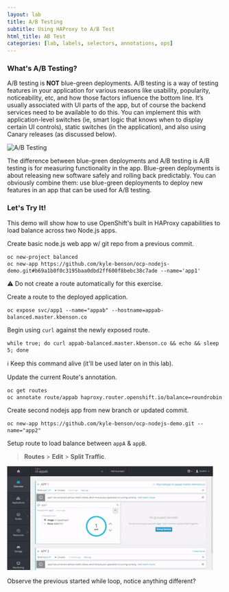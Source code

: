 ```yaml
---
layout: lab
title: A/B Testing
subtitle: Using HAProxy to A/B Test
html_title: AB Test
categories: [lab, labels, selectors, annotations, ops]
---
```


### What's A/B Testing?

A/B testing is **NOT** blue-green deployments. A/B testing is a way of testing features in your application for various reasons like usability, popularity, noticeability, etc, and how those factors influence the bottom line. It’s usually associated with UI parts of the app, but of course the backend services need to be available to do this. You can implement this with application-level switches (ie, smart logic that knows when to display certain UI controls), static switches (in the application), and also using Canary releases (as discussed below).

<img alt="A/B Testing" src="{{ site.baseurl }}/www-default/screenshots/ab-testing.png" width="600"/><br/>

The difference between blue-green deployments and A/B testing is A/B testing is for measuring functionality in the app. Blue-green deployments is about releasing new software safely and rolling back predictably. You can obviously combine them: use blue-green deployments to deploy new features in an app that can be used for A/B testing.

### Let's Try It!
This demo will show how to use OpenShift's built in HAProxy capabilities to load balance across two Node.js apps.

Create basic node.js web app w/ git repo from a previous commit.

    oc new-project balanced
    oc new-app https://github.com/kyle-benson/ocp-nodejs-demo.git#b69a1b0f0c3195baa0dbd2ff600f8bebc38c7ade --name='app1'

:warning: Do not create a route automatically for this exercise.

Create a route to the deployed application.

    oc expose svc/app1 --name="appab" --hostname=appab-balanced.master.kbenson.co

Begin using `curl` against the newly exposed route.


    while true; do curl appab-balanced.master.kbenson.co && echo && sleep 5; done

:information_source: Keep this command alive (it'll be used later on in this lab).

Update the current Route's annotation.

    oc get routes
    oc annotate route/appab haproxy.router.openshift.io/balance=roundrobin

Create second nodejs app from new branch or updated commit.

    oc new-app https://github.com/kyle-benson/ocp-nodejs-demo.git --name="app2"

Setup route to load balance between `appA` & `appB`.

> **Routes** > **Edit** > **Split Traffic**.

  ![ocp route gif](screenshots/ocp_AB_routes.gif "Enabling an AB route in the UI")

Observe the previous started while loop, notice anything different?

